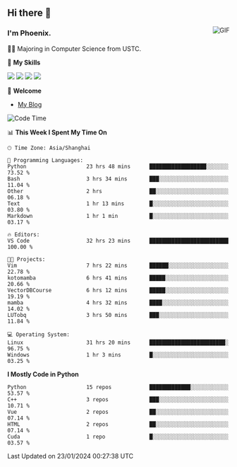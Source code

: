## Hi there 👋
<img align="right" alt="GIF" src="https://raw.githubusercontent.com/JoeyBling/JoeyBling/master/pic/pusheencode.gif" />

### I'm Phoenix.

👨‍🎓 Majoring in Computer Science from USTC.

🌟 **My Skills**

![](https://img.shields.io/badge/-Python-3e74a2?style=flat-square&logo=Python&logoColor=fff)
![](https://img.shields.io/badge/-C++-9f62a5?style=flat&logo=cplusplus&logoColor=white)
![](https://img.shields.io/badge/-Linux-185886?style=flat-square&logo=Linux&logoColor=fff)
![](https://img.shields.io/badge/-Rust-ff4136?style=flat-square&logo=Rust&logoColor=fff)

💬 **Welcome**

- [My Blog](https://ysy-phoenix.github.io/)

<!--START_SECTION:waka-->
![Code Time](http://img.shields.io/badge/Code%20Time-507%20hrs%2051%20mins-blue)

📊 **This Week I Spent My Time On** 

```text
🕑︎ Time Zone: Asia/Shanghai

💬 Programming Languages: 
Python                   23 hrs 48 mins      ██████████████████░░░░░░░   73.52 % 
Bash                     3 hrs 34 mins       ███░░░░░░░░░░░░░░░░░░░░░░   11.04 % 
Other                    2 hrs               ██░░░░░░░░░░░░░░░░░░░░░░░   06.18 % 
Text                     1 hr 13 mins        █░░░░░░░░░░░░░░░░░░░░░░░░   03.80 % 
Markdown                 1 hr 1 min          █░░░░░░░░░░░░░░░░░░░░░░░░   03.17 % 

🔥 Editors: 
VS Code                  32 hrs 23 mins      █████████████████████████   100.00 % 

🐱‍💻 Projects: 
Vim                      7 hrs 22 mins       ██████░░░░░░░░░░░░░░░░░░░   22.78 % 
kotomamba                6 hrs 41 mins       █████░░░░░░░░░░░░░░░░░░░░   20.66 % 
VectorDBCourse           6 hrs 12 mins       █████░░░░░░░░░░░░░░░░░░░░   19.19 % 
mamba                    4 hrs 32 mins       ████░░░░░░░░░░░░░░░░░░░░░   14.02 % 
LUTobq                   3 hrs 50 mins       ███░░░░░░░░░░░░░░░░░░░░░░   11.84 % 

💻 Operating System: 
Linux                    31 hrs 20 mins      ████████████████████████░   96.75 % 
Windows                  1 hr 3 mins         █░░░░░░░░░░░░░░░░░░░░░░░░   03.25 % 
```

**I Mostly Code in Python** 

```text
Python                   15 repos            █████████████░░░░░░░░░░░░   53.57 % 
C++                      3 repos             ███░░░░░░░░░░░░░░░░░░░░░░   10.71 % 
Vue                      2 repos             ██░░░░░░░░░░░░░░░░░░░░░░░   07.14 % 
HTML                     2 repos             ██░░░░░░░░░░░░░░░░░░░░░░░   07.14 % 
Cuda                     1 repo              █░░░░░░░░░░░░░░░░░░░░░░░░   03.57 % 
```




 Last Updated on 23/01/2024 00:27:38 UTC
<!--END_SECTION:waka-->

<!--
**ysy-phoenix/ysy-phoenix** is a ✨ _special_ ✨ repository because its `README.md` (this file) appears on your GitHub profile.

Here are some ideas to get you started:

- 🔭 I’m currently working on ...
- 🌱 I’m currently learning ...
- 👯 I’m looking to collaborate on ...
- 🤔 I’m looking for help with ...
- 💬 Ask me about ...
- 📫 How to reach me: ...
- 😄 Pronouns: ...
- ⚡ Fun fact: ...
-->

